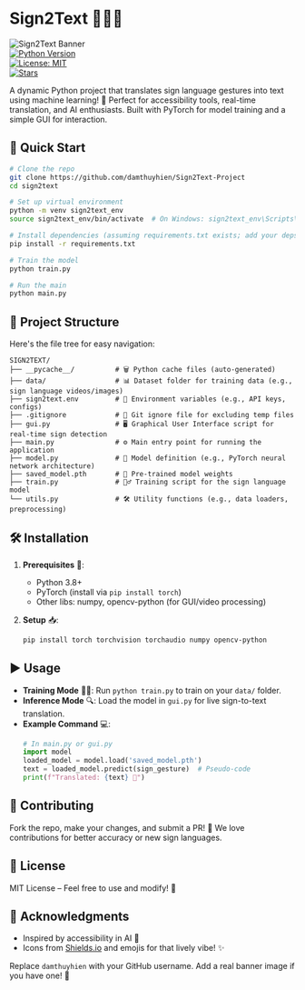 # Sign2Text 🚀🤟📝

![Sign2Text Banner](https://img.shields.io/badge/Sign2Text-Sign%20Language%20to%20Text-blueviolet?style=for-the-badge&logo=python)  
[![Python Version](https://img.shields.io/badge/Python-3.8%2B-brightgreen.svg?style=flat&logo=python)](https://www.python.org/)  
[![License: MIT](https://img.shields.io/badge/License-MIT-yellow.svg?style=flat)](https://opensource.org/licenses/MIT)  
[![Stars](https://img.shields.io/github/stars/damthuyhien/Sign2Text-Project?style=social)](https://github.com/damthuyhien/Sign2Text-Project)  

A dynamic Python project that translates sign language gestures into text using machine learning! 🌟 Perfect for accessibility tools, real-time translation, and AI enthusiasts. Built with PyTorch for model training and a simple GUI for interaction.  

## 🚀 Quick Start  

```bash
# Clone the repo  
git clone https://github.com/damthuyhien/Sign2Text-Project  
cd sign2text  

# Set up virtual environment  
python -m venv sign2text_env  
source sign2text_env/bin/activate  # On Windows: sign2text_env\Scripts\activate  

# Install dependencies (assuming requirements.txt exists; add your deps like torch, etc.)  
pip install -r requirements.txt  

# Train the model  
python train.py  

# Run the main
python main.py  
```  

## 📂 Project Structure  

Here's the file tree for easy navigation:  

```  
SIGN2TEXT/  
├── __pycache__/          # 🗑️ Python cache files (auto-generated)  
├── data/                 # 📊 Dataset folder for training data (e.g., sign language videos/images)  
├── sign2text.env         # 🔑 Environment variables (e.g., API keys, configs)  
├── .gitignore            # 🚫 Git ignore file for excluding temp files  
├── gui.py                # 🖥️ Graphical User Interface script for real-time sign detection  
├── main.py               # ⚙️ Main entry point for running the application  
├── model.py              # 🤖 Model definition (e.g., PyTorch neural network architecture)  
├── saved_model.pth       # 💾 Pre-trained model weights  
├── train.py              # 🏋️‍♂️ Training script for the sign language model  
└── utils.py              # 🛠️ Utility functions (e.g., data loaders, preprocessing)  
```  

## 🛠️ Installation  

1. **Prerequisites** 🔧:  
   - Python 3.8+  
   - PyTorch (install via `pip install torch`)  
   - Other libs: numpy, opencv-python (for GUI/video processing)  

2. **Setup** 📥:  
   ```bash
   pip install torch torchvision torchaudio numpy opencv-python  
   ```  

## ▶️ Usage  

- **Training Mode** 🏃‍♂️: Run `python train.py` to train on your `data/` folder.  
- **Inference Mode** 🔍: Load the model in `gui.py` for live sign-to-text translation.  
- **Example Command** 💻:  
  ```python
  # In main.py or gui.py  
  import model  
  loaded_model = model.load('saved_model.pth')  
  text = loaded_model.predict(sign_gesture)  # Pseudo-code  
  print(f"Translated: {text} 🎉")  
  ```  

## 🤝 Contributing  

Fork the repo, make your changes, and submit a PR! 🌈 We love contributions for better accuracy or new sign languages.  

## 📜 License  

MIT License – Feel free to use and modify! 📄  

## 🎉 Acknowledgments  

- Inspired by accessibility in AI 🤝  
- Icons from [Shields.io](https://shields.io/) and emojis for that lively vibe! ✨  

Replace `damthuyhien` with your GitHub username. Add a real banner image if you have one! 🚀
